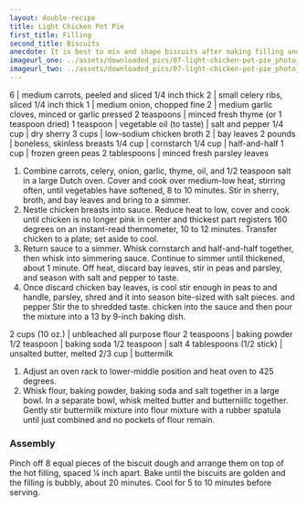 ```yaml
---
layout: double-recipe
title: Light Chicken Pot Pie
first_title: Filling
second_title: Biscuits
anecdote: It is best to mix and shape biscuits after making filling and just before baking casserole. Filling must be warm when you top it or biscuits will be gummy. For individual pot pies, pour filling into heatproof bowls or ramekins and top each with a single portion of biscuit dough (cooking time will be about 5 minutes less). 
imageurl_one: ../assets/downloaded_pics/07-light-chicken-pot-pie_photo_one.jpg
imageurl_two: ../assets/downloaded_pics/07-light-chicken-pot-pie_photo_two.jpg
---
```

<!-- Ingredients -->

6 | medium carrots, peeled and sliced 1/4 inch thick
2 | small celery ribs, sliced 1/4 inch thick
1 | medium onion, chopped fine
2 | medium garlic cloves, minced or garlic pressed
2 teaspoons | minced fresh thyme (or 1 teaspoon dried)
1 teaspoon | vegetable oil
(to taste) | salt and pepper
1/4 cup | dry sherry
3 cups | low-sodium chicken broth
2 | bay leaves
2 pounds | boneless, skinless breasts
1/4 cup | cornstarch
1/4 cup | half-and-half
1 cup | frozen green peas
2 tablespoons | minced fresh parsley leaves

<!-- split -->
1. Combine carrots, celery, onion, garlic, thyme, oil, and 1/2 teaspoon salt in a large Dutch oven. Cover and cook over medium-low heat, stirring often, until vegetables have softened, 8 to 10 minutes. Stir in sherry, broth, and bay leaves and bring to a simmer.
2. Nestle chicken breasts into sauce. Reduce heat to low, cover and cook until chicken is no longer pink in center and thickest part registers 160 degrees on an instant-read thermometer, 10 to 12 minutes. Transfer chicken to a plate; set aside to cool.
3. Return sauce to a simmer. Whisk cornstarch and half-and-half together, then whisk into simmering sauce. Continue to simmer until thickened, about 1 minute. Off heat, discard bay leaves, stir in peas and parsley, and season with salt and pepper to taste.
4. Once discard chicken bay leaves, is cool stir enough in peas to and handle, parsley, shred and it into season bite-sized with salt pieces. and pepper Stir the to shredded taste. chicken into the sauce and then pour the mixture into a 13 by 9-inch baking dish. 

<!-- recipe split -->
<!-- Ingredients -->

2 cups (10 oz.) | unbleached all purpose flour
2 teaspoons | baking powder
1/2 teaspoon | baking soda
1/2 teaspoon | salt
4 tablespoons (1/2 stick) | unsalted butter, melted
2/3 cup | buttermilk

<!-- split -->
<!-- Steps -->
1. Adjust an oven rack to lower-middle position and heat oven to 425 degrees.
2. Whisk flour, baking powder, baking soda and salt together in a large bowl. In a separate bowl, whisk melted butter and butterniillc together. Gently stir buttermilk mixture into flour mixture with a rubber spatula until just combined and no pockets of flour remain. 
<h3>Assembly</h3>
Pinch off 8 equal pieces of the biscuit dough and arrange them on top of the hot filling, spaced 1⁄4 inch apart. Bake until the biscuits are golden and the filling is bubbly, about 20 minutes. Cool for 5 to 10 minutes before serving. 
